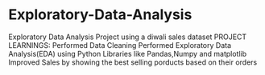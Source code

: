 # Exploratory-Data-Analysis

Exploratory Data Analysis Project using a diwali sales dataset
PROJECT LEARNINGS:
  Performed Data Cleaning 
  Performed Exploratory Data Analysis(EDA) using Python Libraries like Pandas,Numpy and matplotlib
  Improved Sales by showing the best selling porducts based on their orders
